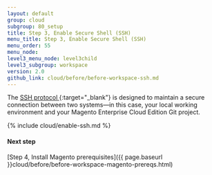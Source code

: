 ```yaml
---
layout: default
group: cloud
subgroup: 80_setup
title: Step 3, Enable Secure Shell (SSH)
menu_title: Step 3, Enable Secure Shell (SSH)
menu_order: 55
menu_node: 
level3_menu_node: level3child
level3_subgroup: workspace
version: 2.0
github_link: cloud/before/before-workspace-ssh.md
---
```


The [SSH protocol ](https://en.wikipedia.org/wiki/Secure_Shell){:target="_blank"} is designed to maintain a secure connection between two systems&mdash;in this case, your local working environment and your Magento Enterprise Cloud Edition Git project.

{% include cloud/enable-ssh.md %}


#### Next step
[Step 4, Install Magento prerequisites]({{ page.baseurl }}cloud/before/before-workspace-magento-prereqs.html)

